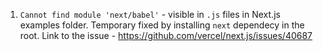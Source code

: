 1. `Cannot find module 'next/babel'` - visible in `.js` files in Next.js examples
   folder. Temporary fixed by installing `next` dependecy in the root.
   Link to the issue - https://github.com/vercel/next.js/issues/40687
